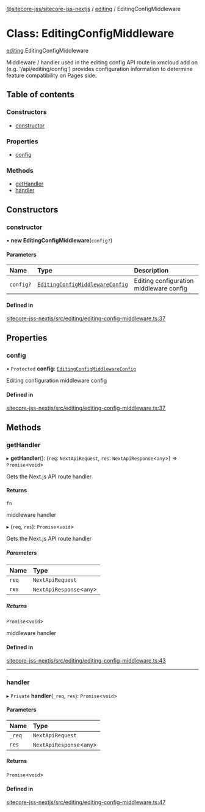 [@sitecore-jss/sitecore-jss-nextjs](../README.md) / [editing](../modules/editing.md) / EditingConfigMiddleware

# Class: EditingConfigMiddleware

[editing](../modules/editing.md).EditingConfigMiddleware

Middleware / handler used in the editing config API route in xmcloud add on (e.g. '/api/editing/config')
provides configuration information to determine feature compatibility on Pages side.

## Table of contents

### Constructors

- [constructor](editing.EditingConfigMiddleware.md#constructor)

### Properties

- [config](editing.EditingConfigMiddleware.md#config)

### Methods

- [getHandler](editing.EditingConfigMiddleware.md#gethandler)
- [handler](editing.EditingConfigMiddleware.md#handler)

## Constructors

### constructor

• **new EditingConfigMiddleware**(`config?`)

#### Parameters

| Name | Type | Description |
| :------ | :------ | :------ |
| `config?` | [`EditingConfigMiddlewareConfig`](../modules/editing.md#editingconfigmiddlewareconfig) | Editing configuration middleware config |

#### Defined in

[sitecore-jss-nextjs/src/editing/editing-config-middleware.ts:37](https://github.com/Sitecore/jss/blob/a284fcfa3/packages/sitecore-jss-nextjs/src/editing/editing-config-middleware.ts#L37)

## Properties

### config

• `Protected` **config**: [`EditingConfigMiddlewareConfig`](../modules/editing.md#editingconfigmiddlewareconfig)

Editing configuration middleware config

#### Defined in

[sitecore-jss-nextjs/src/editing/editing-config-middleware.ts:37](https://github.com/Sitecore/jss/blob/a284fcfa3/packages/sitecore-jss-nextjs/src/editing/editing-config-middleware.ts#L37)

## Methods

### getHandler

▸ **getHandler**(): (`req`: `NextApiRequest`, `res`: `NextApiResponse`\<`any`\>) => `Promise`\<`void`\>

Gets the Next.js API route handler

#### Returns

`fn`

middleware handler

▸ (`req`, `res`): `Promise`\<`void`\>

Gets the Next.js API route handler

##### Parameters

| Name | Type |
| :------ | :------ |
| `req` | `NextApiRequest` |
| `res` | `NextApiResponse`\<`any`\> |

##### Returns

`Promise`\<`void`\>

middleware handler

#### Defined in

[sitecore-jss-nextjs/src/editing/editing-config-middleware.ts:43](https://github.com/Sitecore/jss/blob/a284fcfa3/packages/sitecore-jss-nextjs/src/editing/editing-config-middleware.ts#L43)

___

### handler

▸ `Private` **handler**(`_req`, `res`): `Promise`\<`void`\>

#### Parameters

| Name | Type |
| :------ | :------ |
| `_req` | `NextApiRequest` |
| `res` | `NextApiResponse`\<`any`\> |

#### Returns

`Promise`\<`void`\>

#### Defined in

[sitecore-jss-nextjs/src/editing/editing-config-middleware.ts:47](https://github.com/Sitecore/jss/blob/a284fcfa3/packages/sitecore-jss-nextjs/src/editing/editing-config-middleware.ts#L47)
